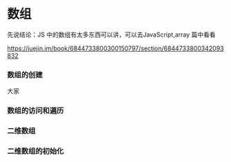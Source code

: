 # 数组



先说结论：JS 中的数组有太多东西可以讲，可以去JavaScript,array 篇中看看



https://juejin.im/book/6844733800300150797/section/6844733800342093832

### 数组的创建

大家



### 数组的访问和遍历



### 二维数组



### 二维数组的初始化